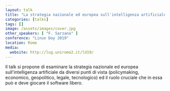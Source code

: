 ```yaml
---
layout: talk
title: "La strategia nazionale ed europea sull'intelligenza artificiale e il ruolo del software libero"
categories: [talks]
tags: []
image: /assets/images/cover.jpg
other_speakers: [ "F. Sarzana" ]
conference: "Linux Day 2019"
location: Rome
media:
  website: http://lug.uniroma2.it/ld19/
---
```


Il talk si propone di esaminare la strategia nazionale ed europea sull'intelligenza artificiale da diversi punti di vista (policymaking, economico, geopolitico, legale, tecnologico) ed il ruolo cruciale che in essa può e deve giocare il software libero.
